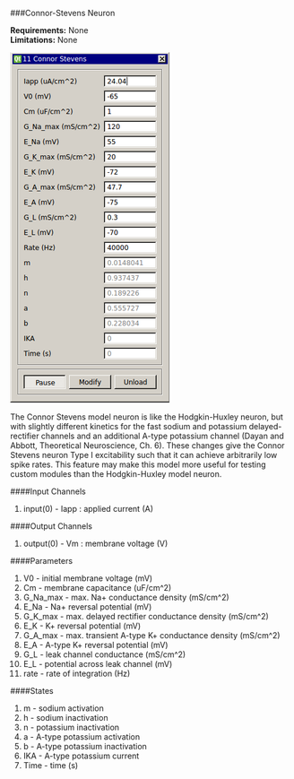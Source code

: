 ###Connor-Stevens Neuron

**Requirements:** None  
**Limitations:** None  

![CS Model Neuron GUI](connor-stevens.png)

<!--start-->
The Connor Stevens model neuron is like the Hodgkin-Huxley neuron, but with slightly different kinetics for the fast sodium and potassium delayed-rectifier channels and an additional A-type potassium channel (Dayan and Abbott, Theoretical Neuroscience, Ch. 6). These changes give the Connor Stevens neuron Type I excitability such that it can achieve arbitrarily low spike rates. This feature may make this model more useful for testing custom modules than the Hodgkin-Huxley model neuron.
<!--end-->

####Input Channels
1. input(0) - Iapp : applied current  (A)

####Output Channels
1. output(0) - Vm : membrane voltage (V)

####Parameters
1. V0 - initial membrane voltage (mV)
2. Cm - membrane capacitance (uF/cm^2)
3. G_Na_max - max. Na+ conductance density (mS/cm^2)
4. E_Na - Na+ reversal potential (mV)
5. G_K_max - max. delayed rectifier conductance density (mS/cm^2)
6. E_K - K+ reversal potential (mV)
6. G_A_max - max. transient A-type K+ conductance density (mS/cm^2)
6. E_A - A-type K+ reversal potential (mV) 
7. G_L - leak channel conductance (mS/cm^2)
8. E_L - potential across leak channel (mV)
10. rate - rate of integration (Hz)

####States
1. m - sodium activation
2. h - sodium inactivation
3. n - potassium inactivation
4. a - A-type potassium activation
5. b - A-type potassium inactivation
6. IKA - A-type potassium current
7. Time - time (s)
